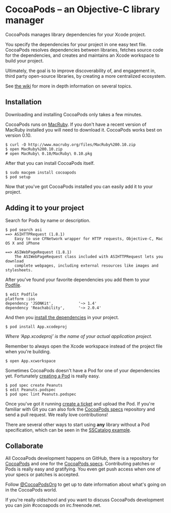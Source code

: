 # CocoaPods – an Objective-C library manager

CocoaPods manages library dependencies for your Xcode project.

You specify the dependencies for your project in one easy text file. CocoaPods resolves dependencies between libraries, fetches source code for the dependencies, and creates and maintains an Xcode workspace to build your project.

Ultimately, the goal is to improve discoverability of, and engagement in, third party open-source libraries, by creating a more centralized ecosystem.

See [the wiki](https://github.com/alloy/cocoapods/wiki) for more in depth information on several topics.


## Installation

Downloading and installing CocoaPods only takes a few minutes.

CocoaPods runs on [MacRuby](http://macruby.org). If you don't have a recent version of MacRuby installed you will need to download it. CocoaPods works best on version 0.10.

    $ curl -O http://www.macruby.org/files/MacRuby%200.10.zip
    $ open MacRuby%200.10.zip
    # open MacRuby\ 0.10/MacRuby\ 0.10.pkg

After that you can install CocoaPods itself.

    $ sudo macgem install cocoapods
    $ pod setup

Now that you've got CocoaPods installed you can easily add it to your project.


## Adding it to your project

Search for Pods by name or description.

    $ pod search asi
    ==> ASIHTTPRequest (1.8.1)
        Easy to use CFNetwork wrapper for HTTP requests, Objective-C, Mac OS X and iPhone
    
    ==> ASIWebPageRequest (1.8.1)
        The ASIWebPageRequest class included with ASIHTTPRequest lets you download
        complete webpages, including external resources like images and stylesheets.

After you've found your favorite dependencies you add them to your [Podfile](https://github.com/alloy/cocoapods/wiki/A-Podfile).

    $ edit Podfile
    platform :ios
    dependency 'JSONKit',           '~> 1.4'
    dependency 'Reachability',      '~> 2.0.4'

And then you [install the dependencies](https://github.com/alloy/cocoapods/wiki/Creating-a-project-that-uses-CocoaPods) in your project.

    $ pod install App.xcodeproj

_Where ‘App.xcodeproj’ is the name of your actual application project._

Remember to always open the Xcode workspace instead of the project file when you're building.

    $ open App.xcworkspace

Sometimes CocoaPods doesn't have a Pod for one of your dependencies yet. Fortunately [creating a Pod](https://github.com/alloy/cocoapods/wiki/A-pod-specification) is really easy.

    $ pod spec create Peanuts
    $ edit Peanuts.podspec
    $ pod spec lint Peanuts.podspec

Once you've got it running [create a ticket](https://github.com/alloy/cocoapods/issues) and upload the Pod. If you're familiar with Git you can also fork the [CocoaPods specs](https://github.com/alloy/cocoapods-specs) repository and send a pull request. We really love contributions!

There are several other ways to start using **any** library without a Pod specification, which can be seen in the [SSCatalog example](https://github.com/alloy/cocoapods/blob/master/examples/SSCatalog/Podfile).


## Collaborate

All CocoaPods development happens on GitHub, there is a repository for [CocoaPods](https://github.com/alloy/cocoapods) and one for the [CocoaPods specs](https://github.com/alloy/cocoapods-specs). Contributing patches or Pods is really easy and gratifying. You even get push access when one of your specs or patches is accepted.

Follow [@CocoaPodsOrg](http://twitter.com/CocoaPodsOrg) to get up to date information about what's going on in the CocoaPods world.

If you're really oldschool and you want to discuss CocoaPods development you can join #cocoapods on irc.freenode.net.
